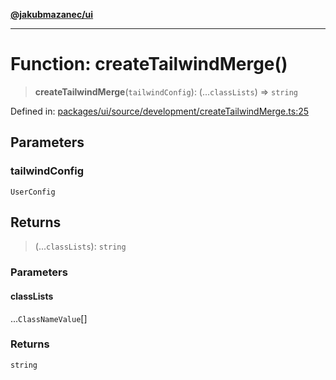 [**@jakubmazanec/ui**](../README.md)

---

# Function: createTailwindMerge()

> **createTailwindMerge**(`tailwindConfig`): (...`classLists`) => `string`

Defined in:
[packages/ui/source/development/createTailwindMerge.ts:25](https://github.com/jakubmazanec/tools/blob/6fe16df773d5da14c29261ea934e72b3f99fabb7/packages/ui/source/development/createTailwindMerge.ts#L25)

## Parameters

### tailwindConfig

`UserConfig`

## Returns

> (...`classLists`): `string`

### Parameters

#### classLists

...`ClassNameValue`[]

### Returns

`string`
